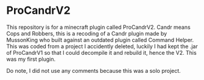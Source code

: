 # ProCandrV2
This repository is for a minecraft plugin called ProCandrV2. Candr means Cops and Robbers, this is a recoding of a Candr plugin
made by MussonKing who built against an outdated plugin called Command Helper. This was coded from a project I accidently deleted,
luckily I had kept the .jar of ProCandrV1 so that I could decompile it and rebuild it, hence the V2. This was my first plugin.

Do note, I did not use any comments because this was a solo project.
